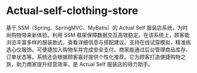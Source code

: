 # Actual-self-clothing-store
基于 SSM（Spring、SpringMVC、MyBatis）的 Actual Self 服装店系统，为时尚购物带来新体验。利用 SSM 框架保障数据交互高效稳定。在该系统上，顾客能浏览丰富多样的服装款式，查看详细信息与搭配建议。支持在线试穿模拟，精准挑选心仪服饰。可便捷加入购物车并完成安全支付。商家能通过后台管理商品库存、订单状态等。系统还会根据顾客喜好提供个性化推荐。它为顾客打造便捷购物之旅，助力商家提升经营效率，是 Actual Self 服装店的得力助手。 
